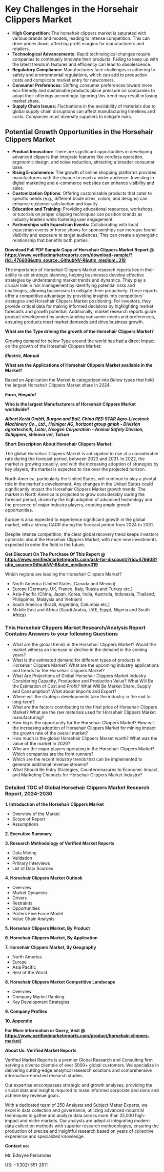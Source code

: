 <p class=""><h1>Key Challenges in the Horsehair Clippers Market</h1><ul>    <li>        <strong>High Competition:</strong> The horsehair clippers market is saturated with various brands and models, leading to intense competition. This can drive prices down, affecting profit margins for manufacturers and retailers.    </li>    <li>        <strong>Technological Advancements:</strong> Rapid technological changes require companies to continually innovate their products. Failing to keep up with the latest trends in features and efficiency can lead to obsolescence.    </li>    <li>        <strong>Regulatory Compliance:</strong> Manufacturers face challenges in adhering to safety and environmental regulations, which can add to production costs and complicate market entry for newcomers.    </li>    <li>        <strong>Consumer Preferences:</strong> Shifting consumer preferences toward more eco-friendly and sustainable products place pressure on companies to adapt their offerings accordingly. Ignoring this trend may result in losing market share.    </li>    <li>        <strong>Supply Chain Issues:</strong> Fluctuations in the availability of materials due to global supply chain disruptions can affect manufacturing timelines and costs. Companies must diversify suppliers to mitigate risks.    </li></ul><h2>Potential Growth Opportunities in the Horsehair Clippers Market</h1><ul>    <li>        <strong>Product Innovation:</strong> There are significant opportunities in developing advanced clippers that integrate features like cordless operation, ergonomic design, and noise reduction, attracting a broader consumer base.    </li>    <li>        <strong>Rising E-commerce:</strong> The growth of online shopping platforms provides manufacturers with the chance to reach a wider audience. Investing in digital marketing and e-commerce websites can enhance visibility and sales.    </li>    <li>        <strong>Customization Options:</strong> Offering customizable products that cater to specific needs (e.g., different blade sizes, colors, and designs) can enhance customer satisfaction and loyalty.    </li>    <li>        <strong>Education and Training:</strong> Providing educational resources, workshops, or tutorials on proper clipping techniques can position brands as industry leaders while fostering user engagement.    </li>    <li>        <strong>Partnerships with Equestrian Events:</strong> Collaborating with local equestrian events or horse shows for sponsorships can increase brand visibility and exposure to target audiences. This can create a synergistic relationship that benefits both parties.    </li></ul></p><p class=""><strong>Download Full PDF Sample Copy of Horsehair Clippers Market Report @ <a href="https://www.verifiedmarketreports.com/download-sample/?rid=476608&utm_source=GithubNV-R&utm_medium=319" target="_blank">https://www.verifiedmarketreports.com/download-sample/?rid=476608&utm_source=GithubNV-R&utm_medium=319</a></strong></p><p>The importance of&nbsp;Horsehair Clippers Market research reports lies in their ability to aid strategic planning, helping businesses develop effective strategies by understanding market trends and dynamics. They play a crucial role in risk management by identifying potential risks and challenges, allowing businesses to mitigate them proactively. These reports offer a competitive advantage by providing insights into competitors' strategies and Horsehair Clippers Market positioning. For investors, they provide critical data for making informed decisions by highlighting market forecasts and growth potential. Additionally, market research reports guide product development by understanding consumer needs and preferences, ensuring products meet market demands and drive business growth.</p><p><strong>What are the&nbsp;Type driving the growth of the Horsehair Clippers Market?</strong></p><p id="" class="">Growing demand for below Type around the world has had a direct impact on the growth of the Horsehair Clippers Market:</p><p class=""><em><strong>Electric, Manual</strong></em></p><p class=""><strong>What are the&nbsp;Applications&nbsp;of Horsehair Clippers Market available in the Market?</strong></p><p id="" class="">Based on Application the Market is categorized into Below types that held the largest Horsehair Clippers Market share In 2024.</p><p class=""><em><strong>Farm, Hospital</strong></em></p><p class=""><strong>Who is the largest Manufacturers of Horsehair Clippers Market worldwide?</strong></p><p><em><strong>Albert Kerbl GmbH, Burgon and Ball, China RED STAR Agro-Livestock Machinery Co., Ltd., Heiniger AG, horizont group gmbh - Division agrartechnik, Lister, Neogen Corporation - Animal Safety Division, Schippers, shinova vet, Tulsan</strong></em></p><p id="" class=""><strong>Short Description About Horsehair Clippers Market:</strong></p><p>The global Horsehair Clippers Market is anticipated to rise at a considerable rate during the forecast period, between 2023 and 2031. In 2022, the market is growing steadily, and with the increasing adoption of strategies by key players, the market is expected to rise over the projected horizon.</p><p>North America, particularly the United States, will continue to play a pivotal role in the market's development. Any changes in the United States could significantly impact the Horsehair Clippers Market growth trends. The market in North America is projected to grow considerably during the forecast period, driven by the high adoption of advanced technology and the presence of major industry players, creating ample growth opportunities.</p><p>Europe is also expected to experience significant growth in the global market, with a strong CAGR during the forecast period from 2024 to 2031.</p><p>Despite intense competition, the clear global recovery trend keeps investors optimistic about the Horsehair Clippers Market, with more new investments expected to enter the field in the future.</p><p id="" class=""><strong>Get Discount On The Purchase Of This Report @ <a href="https://www.verifiedmarketreports.com/ask-for-discount/?rid=476608?utm_source=GithubNV-R&utm_medium=319" target="_blank">https://www.verifiedmarketreports.com/ask-for-discount/?rid=476608?utm_source=GithubNV-R&utm_medium=319</a></strong></p><p class="">Which regions are leading the Horsehair Clippers Market?</p><ul><li>North America (United States, Canada and Mexico)</li><li>Europe (Germany, UK, France, Italy, Russia and Turkey etc.)</li><li>Asia-Pacific (China, Japan, Korea, India, Australia, Indonesia, Thailand, Philippines, Malaysia and Vietnam)</li><li>South America (Brazil, Argentina, Columbia etc.)</li><li>Middle East and Africa (Saudi Arabia, UAE, Egypt, Nigeria and South Africa)</li></ul><h3 id="" class="">This Horsehair Clippers Market Research/Analysis Report Contains Answers to your following Questions</h3><ul><li>What are the global trends in the Horsehair Clippers Market? Would the market witness an increase or decline in the demand in the coming years?</li><li>What is the estimated demand for different types of products in Horsehair Clippers Market? What are the upcoming industry applications and trends for the Horsehair Clippers Market?</li><li>What Are Projections of Global Horsehair Clippers Market Industry Considering Capacity, Production and Production Value? What Will Be the Estimation of Cost and Profit? What Will Be Market Share, Supply and Consumption? What about imports and Export?</li><li>Where will the strategic developments take the industry in the mid to long-term?</li><li>What are the factors contributing to the final price of Horsehair Clippers Market? What are the raw materials used for Horsehair Clippers Market manufacturing?</li><li>How big is the opportunity for the Horsehair Clippers Market? How will the increasing adoption of Horsehair Clippers Market for mining impact the growth rate of the overall market?</li><li>How much is the global Horsehair Clippers Market worth? What was the value of the market In 2020?</li><li>Who are the major players operating in the Horsehair Clippers Market? Which companies are the front runners?</li><li>Which are the recent industry trends that can be implemented to generate additional revenue streams?</li><li>What Should Be Entry Strategies, Countermeasures to Economic Impact, and Marketing Channels for Horsehair Clippers Market Industry?</li></ul><h3 id="" class="">Detailed TOC of Global Horsehair Clippers Market Research Report, 2024-2030</h3><p id="" class=""><strong>1. Introduction of the Horsehair Clippers Market</strong></p><ul><li>Overview of the Market</li><li>Scope of Report</li><li>Assumptions</li></ul><p id="" class=""><strong>2. Executive Summary</strong></p><p id="" class=""><strong>3. Research Methodology of Verified Market Reports</strong></p><ul><li>Data Mining</li><li>Validation</li><li>Primary Interviews</li><li>List of Data Sources</li></ul><p id="" class=""><strong>4. Horsehair Clippers Market Outlook</strong></p><ul><li>Overview</li><li>Market Dynamics</li><li>Drivers</li><li>Restraints</li><li>Opportunities</li><li>Porters Five Force Model</li><li>Value Chain Analysis</li></ul><p id="" class=""><strong>5. Horsehair Clippers Market, By Product</strong></p><p id="" class=""><strong>6. Horsehair Clippers Market, By Application</strong></p><p id="" class=""><strong>7. Horsehair Clippers Market, By Geography</strong></p><ul><li>North America</li><li>Europe</li><li>Asia Pacific</li><li>Rest of the World</li></ul><p id="" class=""><strong>8. Horsehair Clippers Market Competitive Landscape</strong></p><ul><li>Overview</li><li>Company Market Ranking</li><li>Key Development Strategies</li></ul><p id="" class=""><strong>9. Company Profiles</strong></p><p id="" class=""><strong>10. Appendix</strong></p><p id="" class=""><strong>For More Information or Query, Visit @ <a href="https://www.verifiedmarketreports.com/product/horsehair-clippers-market/" target="_blank">https://www.verifiedmarketreports.com/product/horsehair-clippers-market/</a></strong></p><p id="" class=""><strong>About Us: Verified Market Reports</strong></p><p id="" class="">Verified Market Reports is a premier Global Research and Consulting firm serving a diverse clientele of over 5000+ global customers. We specialize in delivering cutting-edge analytical research solutions and comprehensive information-enriched research studies.</p><p id="" class="">Our expertise encompasses strategic and growth analyses, providing the crucial data and insights required to make informed corporate decisions and achieve key revenue goals.</p><p id="" class="">With a dedicated team of 250 Analysts and Subject Matter Experts, we excel in data collection and governance, utilizing advanced industrial techniques to gather and analyze data across more than 25,000 high-impact and niche markets. Our analysts are adept at integrating modern data collection methods with superior research methodologies, ensuring the production of precise and insightful research based on years of collective experience and specialized knowledge.</p><p id="" class=""><strong>Contact us:</strong></p><p id="" class="">Mr. Edwyne Fernandes</p><p id="" class="">US: +1(302) 551-2611</p>